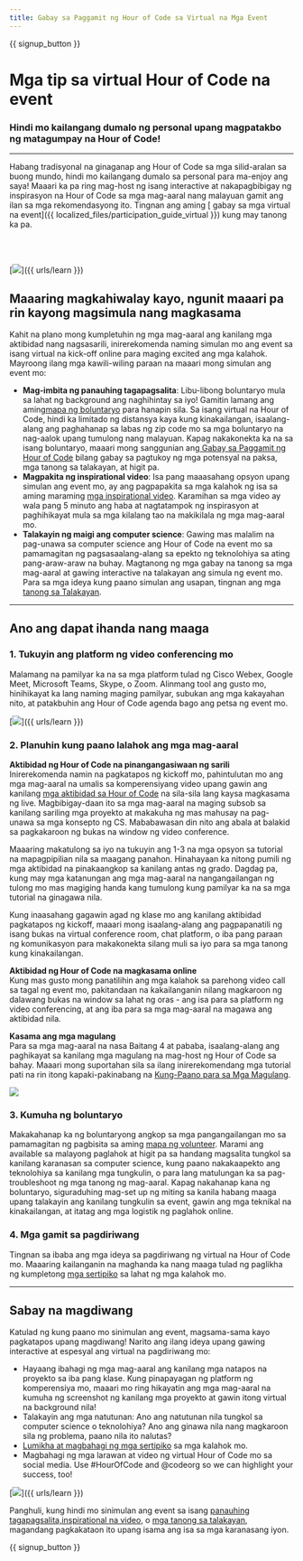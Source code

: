 ```yaml
---
title: Gabay sa Paggamit ng Hour of Code sa Virtual na Mga Event
---
```


{{ signup_button }}

# Mga tip sa virtual Hour of Code na event

### Hindi mo kailangang dumalo ng personal upang magpatakbo ng matagumpay na Hour of Code!

***

Habang tradisyonal na ginaganap ang Hour of Code sa mga silid-aralan sa buong mundo, hindi mo kailangang dumalo sa personal para ma-enjoy ang saya! Maaari ka pa ring mag-host ng isang interactive at nakapagbibigay ng inspirasyon na Hour of Code sa mga mag-aaral nang malayuan gamit ang ilan sa mga rekomendasyong ito.  Tingnan ang aming [ gabay sa mga virtual na event]({{ localized_files/participation_guide_virtual }}) kung may tanong ka pa.

<br><br>

[<img src="/images/fit-600/Marketing/pexels-andrea-piacquadio-3762940.jpg" />]({{ urls/learn }})

## Maaaring magkahiwalay kayo, ngunit maaari pa rin kayong magsimula nang magkasama
Kahit na plano mong kumpletuhin ng mga mag-aaral ang kanilang mga aktibidad nang nagsasarili, inirerekomenda naming simulan mo ang event sa isang virtual na kick-off online para maging excited ang mga kalahok. Mayroong ilang mga kawili-wiling paraan na maaari mong simulan ang event mo:

<ul>
<li><b>Mag-imbita ng panauhing tagapagsalita</b>: Libu-libong boluntaryo mula sa lahat ng background ang naghihintay sa iyo! Gamitin lamang ang aming<a href="https://code.org/volunteer/local">mapa ng boluntaryo</a> para hanapin sila. Sa isang virtual na Hour of Code, hindi ka limitado ng distansya kaya kung kinakailangan, isaalang-alang ang paghahanap sa labas ng zip code mo sa mga boluntaryo na nag-aalok upang tumulong nang malayuan. Kapag nakakonekta ka na sa isang boluntaryo, maaari mong sanggunian ang<a href="http://hourofcode.com/us/how-to/volunteers"> Gabay sa Paggamit ng Hour of Code</a> bilang gabay sa pagtukoy ng mga potensyal na paksa, mga tanong sa talakayan, at higit pa.</li>
<li><b>Magpakita ng inspirational video</b>: Isa pang maaasahang opsyon upang simulan ang event mo, ay ang pagpapakita sa mga kalahok ng isa sa aming maraming <a href="http://hourofcode.com/us/promote/resources#videos">mga inspirational video</a>. Karamihan sa mga video ay wala pang 5 minuto ang haba at nagtatampok ng inspirasyon at paghihikayat mula sa mga kilalang tao na makikilala ng mga mag-aaral mo.</li>
<li><b>Talakayin ng maigi ang computer science</b>: Gawing mas malalim na pag-unawa sa computer science ang Hour of Code na event mo sa pamamagitan ng pagsasaalang-alang sa epekto ng teknolohiya sa ating pang-araw-araw na buhay. Magtanong ng mga gabay na tanong sa mga mag-aaral at gawing interactive na talakayan ang simula ng event mo. Para sa mga ideya kung paano simulan ang usapan, tingnan ang mga <a href="https://code.org/csforgood#prompts">tanong sa Talakayan</a>.</li>
</ul>

---

## Ano ang dapat ihanda nang maaga

### 1. Tukuyin ang platform ng video conferencing mo
Malamang na pamilyar ka na sa mga platform tulad ng Cisco Webex, Google Meet, Microsoft Teams, Skype, o Zoom. Alinmang tool ang gusto mo, hinihikayat ka lang naming maging pamilyar, subukan ang mga kakayahan nito, at patakbuhin ang Hour of Code agenda bago ang petsa ng event mo.

[<img src="/images/fit-600/Marketing/photo-of-boy-video-calling-with-a-woman-4145197.jpg" />]({{ urls/learn }})

### 2. Planuhin kung paano lalahok ang mga mag-aaral
**Aktibidad ng Hour of Code na pinangangasiwaan ng sarili**<br>Inirerekomenda namin na pagkatapos ng kickoff mo, pahintulutan mo ang mga mag-aaral na umalis sa komperensiyang video upang gawin ang kanilang <a href="https://hourofcode.com/us/learn"> mga aktibidad sa Hour of Code</a> na sila-sila lang kaysa magkasama ng live. Magbibigay-daan ito sa mga mag-aaral na maging subsob sa kanilang sariling mga proyekto at makakuha ng mas mahusay na pag-unawa sa mga konsepto ng CS. Mababawasan din nito ang abala at balakid sa pagkakaroon ng bukas na window ng video conference.

Maaaring makatulong sa iyo na tukuyin ang 1-3 na mga opsyon sa tutorial na mapagpipilian nila sa maagang panahon. Hinahayaan ka nitong pumili ng mga aktibidad na pinakaangkop sa kanilang antas ng grado. Dagdag pa, kung may mga katanungan ang mga mag-aaral na nangangailangan ng tulong mo mas magiging handa kang tumulong kung pamilyar ka na sa mga tutorial na ginagawa nila.

Kung inaasahang gagawin agad ng klase mo ang kanilang aktibidad pagkatapos ng kickoff, maaari mong isaalang-alang ang pagpapanatili ng isang bukas na virtual conference room, chat platform, o iba pang paraan ng komunikasyon para makakonekta silang muli sa iyo para sa mga tanong kung kinakailangan.

**Aktibidad ng Hour of Code na magkasama online**<br> Kung mas gusto mong panatilihin ang mga kalahok sa parehong video call sa tagal ng event mo, pakitandaan na kakailanganin nilang magkaroon ng dalawang bukas na window sa lahat ng oras - ang isa para sa platform ng video conferencing, at ang iba para sa mga mag-aaral na magawa ang aktibidad nila.

**Kasama ang mga magulang**<br>Para sa mga mag-aaral na nasa Baitang 4 at pababa, isaalang-alang ang paghikayat sa kanilang mga magulang na mag-host ng Hour of Code sa bahay. Maaari mong suportahan sila sa ilang inirerekomendang mga tutorial pati na rin itong kapaki-pakinabang na <a href="https://hourofcode.com/us/how-to/parents">Kung-Paano para sa Mga Magulang</a>.

[<img src="/images/fit-600/Marketing//happy-father-and-child-browsing-laptop-in-bedroom-4545778.jpg" />](https://hourofcode.com/us/how-to/parents)

### 3. Kumuha ng boluntaryo
Makakahanap ka ng boluntaryong angkop sa mga pangangailangan mo sa pamamagitan ng pagbisita sa aming <a href="https://code.org/volunteer/local">mapa ng volunteer</a>. Marami ang available sa malayong paglahok at higit pa sa handang magsalita tungkol sa kanilang karanasan sa computer science, kung paano nakakaapekto ang teknolohiya sa kanilang mga tungkulin, o para lang matulungan ka sa pag-troubleshoot ng mga tanong ng mag-aaral. Kapag nakahanap kana ng boluntaryo, siguraduhing mag-set up ng miting sa kanila habang maaga upang talakayin ang kanilang tungkulin sa event, gawin ang mga teknikal na kinakailangan, at itatag ang mga logistik ng paglahok online.

### 4. Mga gamit sa pagdiriwang
Tingnan sa ibaba ang mga ideya sa pagdiriwang ng virtual na Hour of Code mo. Maaaring kailanganin na maghanda ka nang maaga tulad ng paglikha ng kumpletong <a href="https://code.org/certificates">mga sertipiko</a> sa lahat ng mga kalahok mo.

---

## Sabay na magdiwang

Katulad ng kung paano mo sinimulan ang event, magsama-sama kayo pagkatapos upang magdiwang! Narito ang ilang ideya upang gawing interactive at espesyal ang virtual na pagdiriwang mo:

- Hayaang ibahagi ng mga mag-aaral ang kanilang mga natapos na proyekto sa iba pang klase. Kung pinapayagan ng platform ng komperensiya mo, maaari mo ring hikayatin ang mga mag-aaral na kumuha ng screenshot ng kanilang mga proyekto at gawin itong virtual na background nila!
- Talakayin ang mga natutunan: Ano ang natutunan nila tungkol sa computer science o teknolohiya? Ano ang ginawa nila nang magkaroon sila ng problema, paano nila ito nalutas?
- <a href="https://code.org/certificates">Lumikha at magbahagi ng mga sertipiko</a> sa mga kalahok mo.
- Magbahagi ng mga larawan at video ng virtual Hour of Code mo sa social media. Use #HourOfCode and @codeorg so we can highlight your success, too!

[<img src="/images/fit-600/Marketing/g8TUlHzF.jpeg" />]({{ urls/learn }})

Panghuli, kung hindi mo sinimulan ang event sa isang <a href="https://code.org/volunteer/local">panauhing tagapagsalita,</a><a href="https://hourofcode.com/us/promote/resources#">inspirational na video</a>, o <a href="https://code.org/csforgood#prompts">mga tanong sa talakayan</a>, magandang pagkakataon ito upang isama ang isa sa mga karanasang iyon.

{{ signup_button }}
